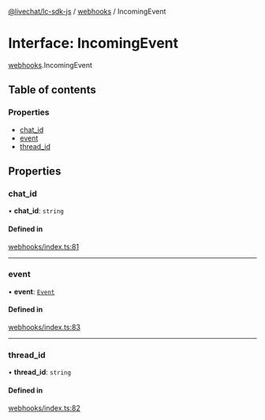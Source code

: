 [@livechat/lc-sdk-js](../README.md) / [webhooks](../modules/webhooks.md) / IncomingEvent

# Interface: IncomingEvent

[webhooks](../modules/webhooks.md).IncomingEvent

## Table of contents

### Properties

- [chat\_id](webhooks.IncomingEvent.md#chat_id)
- [event](webhooks.IncomingEvent.md#event)
- [thread\_id](webhooks.IncomingEvent.md#thread_id)

## Properties

### chat\_id

• **chat\_id**: `string`

#### Defined in

[webhooks/index.ts:81](https://github.com/livechat/lc-sdk-js/blob/1fa827f/src/webhooks/index.ts#L81)

___

### event

• **event**: [`Event`](../modules/webhooks_structures_events.md#event)

#### Defined in

[webhooks/index.ts:83](https://github.com/livechat/lc-sdk-js/blob/1fa827f/src/webhooks/index.ts#L83)

___

### thread\_id

• **thread\_id**: `string`

#### Defined in

[webhooks/index.ts:82](https://github.com/livechat/lc-sdk-js/blob/1fa827f/src/webhooks/index.ts#L82)
